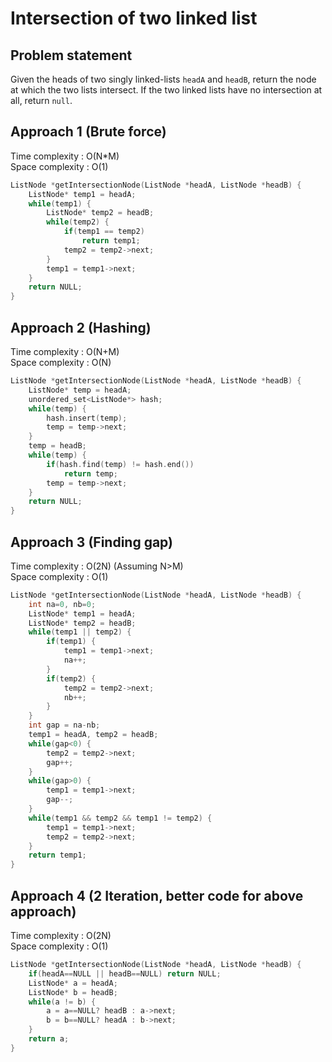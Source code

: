 # Intersection of two linked list

## Problem statement

Given the heads of two singly linked-lists `headA` and `headB`, return the node at which the two lists intersect. If the two linked lists have no intersection at all, return `null`.

## Approach 1 (Brute force)

Time complexity : O(N\*M)  
Space complexity : O(1)

```cpp
ListNode *getIntersectionNode(ListNode *headA, ListNode *headB) {
    ListNode* temp1 = headA;
    while(temp1) {
        ListNode* temp2 = headB;
        while(temp2) {
            if(temp1 == temp2)
                return temp1;
            temp2 = temp2->next;
        }
        temp1 = temp1->next;
    }
    return NULL;
}
```

## Approach 2 (Hashing)

Time complexity : O(N+M)  
Space complexity : O(N)

```cpp
ListNode *getIntersectionNode(ListNode *headA, ListNode *headB) {
    ListNode* temp = headA;
    unordered_set<ListNode*> hash;
    while(temp) {
        hash.insert(temp);
        temp = temp->next;
    }
    temp = headB;
    while(temp) {
        if(hash.find(temp) != hash.end())
            return temp;
        temp = temp->next;
    }
    return NULL;
}
```

## Approach 3 (Finding gap)

Time complexity : O(2N) (Assuming N>M)  
Space complexity : O(1)

```cpp
ListNode *getIntersectionNode(ListNode *headA, ListNode *headB) {
    int na=0, nb=0;
    ListNode* temp1 = headA;
    ListNode* temp2 = headB;
    while(temp1 || temp2) {
        if(temp1) {
            temp1 = temp1->next;
            na++;
        }
        if(temp2) {
            temp2 = temp2->next;
            nb++;
        }
    }
    int gap = na-nb;
    temp1 = headA, temp2 = headB;
    while(gap<0) {
        temp2 = temp2->next;
        gap++;
    }
    while(gap>0) {
        temp1 = temp1->next;
        gap--;
    }
    while(temp1 && temp2 && temp1 != temp2) {
        temp1 = temp1->next;
        temp2 = temp2->next;
    }
    return temp1;
}
```

## Approach 4 (2 Iteration, better code for above approach)

Time complexity : O(2N)  
Space complexity : O(1)

```cpp
ListNode *getIntersectionNode(ListNode *headA, ListNode *headB) {
    if(headA==NULL || headB==NULL) return NULL;
    ListNode* a = headA;
    ListNode* b = headB;
    while(a != b) {
        a = a==NULL? headB : a->next;
        b = b==NULL? headA : b->next;
    }
    return a;
}
```
